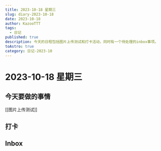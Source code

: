 ```yaml
---
title: 2023-10-18 星期三
slug: diary-2023-10-18
date: 2023-10-18
author: KazooTTT
tags:
  - 日记
published: true
description: 今天的日程包括图片上传测试和打卡活动，同时有一个待处理的inbox事项。
toAstro: true
category: 日记-2023-10
---
```


# 2023-10-18 星期三

<!-- start of weread -->
<!-- end of weread -->

## 今天要做的事情

[[图片上传测试]]

## 打卡

## Inbox